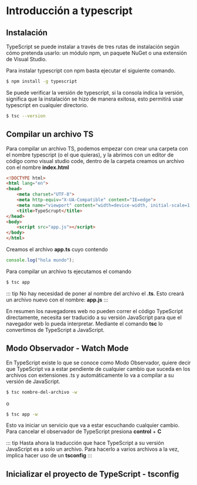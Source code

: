 # Introducción a typescript

## Instalación

TypeScript se puede instalar a través de tres rutas de instalación según cómo pretenda usarlo: un módulo npm, un paquete NuGet o una extensión de Visual Studio.

Para instalar typescript con npm basta ejecutar el siguiente comando. 

```sh
$ npm install -g typescript
```
 Se puede verificar la versión de typescript, si la consola indica la versión, significa que la instalación se hizo de manera exitosa, esto permitirá usar typescript en cualquier directorio.

```sh 
$ tsc --version
```

## Compilar un archivo TS	

Para compilar un archivo TS, podemos empezar con crear una carpeta con el nombre typescript (o el que quieras), y la abrimos con un editor de código como visual studio code, dentro de la carpeta creamos un archivo con el nombre **index.html**

```html
<!DOCTYPE html>
<html lang="en">
<head>
    <meta charset="UTF-8">
    <meta http-equiv="X-UA-Compatible" content="IE=edge">
    <meta name="viewport" content="width=device-width, initial-scale=1.0">
    <title>TypeScrupt</title>
</head>
<body>
    <script src="app.js"></script>
</body>
</html>
```

Creamos el archivo **app.ts** cuyo contendo

```ts
console.log("hola mundo");
```
Para compilar un archivo ts ejecutamos el comando

```sh 
$ tsc app
```

::: tip
No hay necesidad de poner al nombre del archivo el **.ts**. Esto creará un archivo nuevo con el nombre: **app.js**
:::

En resumen los navegadores web no pueden correr el código TypeScript directamente, necesita ser traducido a su versión JavaScript para que el navegador web lo pueda interpretar. Mediante el comando **tsc** lo convertimos de TypeScript a JavaScript.

## Modo Observador - Watch Mode	

En TypeScript existe lo que se conoce como Modo Observador, quiere decir que TypeScript va a estar pendiente de cualquier cambio que suceda en los archivos con extensiones .ts y automáticamente lo va a compilar a su versión de JavaScript.

```sh 
$ tsc nombre-del-archivo -w 
```

o 

```sh 
$ tsc app -w 
```
Esto va iniciar un servicio que va a estar escuchando cualquier cambio. Para cancelar el observador de TypeScript presiona **control** + **C**

::: tip
Hasta ahora la traducción que hace TypeScript a su versión JavaScript es a solo un archivo.
Para hacerlo a varios archivos a la vez, implica hacer uso de un **tsconfig**
:::

## Inicializar el proyecto de TypeScript - tsconfig	
<!-- 
::: code-group
```Instalación
npm install -g typescript
```

```Versión 
tsc --version
```
::: -->